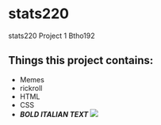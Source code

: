 # stats220
stats220 Project 1
Btho192

## Things this project contains:

* Memes
* rickroll
* HTML
* CSS
* <em>**BOLD ITALIAN TEXT**</em> ![](https://m.media-amazon.com/images/I/51DpelqKUyL.jpg)
